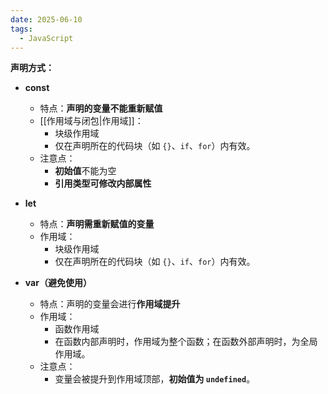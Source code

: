 ```yaml
---
date: 2025-06-10
tags:
  - JavaScript
---
```

**声明方式：**

- **const**
  - 特点：**声明的变量不能重新赋值**
  - [[作用域与闭包|作用域]]：
    - 块级作用域
    - 仅在声明所在的代码块（如 `{}`、`if`、`for`）内有效。
  - 注意点：
    - **初始值**不能为空
    - **引用类型可修改内部属性**


- **let**
  - 特点：**声明需重新赋值的变量**
  - 作用域：
    - 块级作用域
    - 仅在声明所在的代码块（如 `{}`、`if`、`for`）内有效。


- **var（避免使用）**
  - 特点：声明的变量会进行**作用域提升**
  - 作用域：
    - 函数作用域
    - 在函数内部声明时，作用域为整个函数；在函数外部声明时，为全局作用域。
  - 注意点：
    - 变量会被提升到作用域顶部，**初始值为 `undefined`**。
